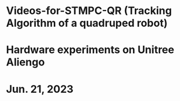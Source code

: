 # Videos-for-STMPC-QR (Tracking Algorithm of a quadruped robot)
# Hardware experiments on Unitree Aliengo
# Jun. 21, 2023

